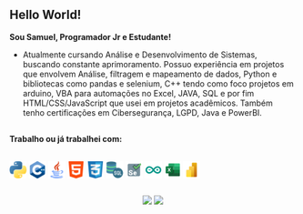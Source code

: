 ## Hello World! 

**Sou Samuel, Programador Jr e Estudante!**
- Atualmente cursando Análise e Desenvolvimento de Sistemas, buscando constante aprimoramento. 
Possuo experiência em projetos que envolvem Análise, filtragem e mapeamento de dados, Python e bibliotecas como pandas e selenium, C++ tendo como foco projetos em arduino, VBA para automações no Excel, JAVA, SQL e por fim HTML/CSS/JavaScript que usei em projetos acadêmicos. Também tenho certificações em Cibersegurança, LGPD, Java e PowerBI.

##
**Trabalho ou já trabalhei com:**

<div style="display: inline_block"><br>
  <a href="https://github.com/Muelgia/Python"><img align="center" alt="Muel-Python" height="30" width="30" src="Icons/python.svg"></a>
  <a href="https://github.com/Muelgia/Arduino"><img align="center" alt="Muel-C++" height="30" width="30" src="Icons/c++.svg"></a>
  <a href="#"><img align="center" alt="Muel-Java" height="30" width="30" src="Icons/java.svg"></a>
  <a href="#"><img align="center" alt="Muel-html" height="30" width="30" src="Icons/html-5.svg"></a>
  <a href="#"><img align="center" alt="Muel-CSS" height="30" width="30" src="Icons/social.svg"></a>
  <a href="#"> <img align="center" alt="Muel-SQL" height="30" width="30" src="Icons/sql-server.svg"></a>
  <a href="https://github.com/Muelgia/Python"><img align="center" alt="Muel-Selenium" height="30" width="30" src="Icons/selenium.svg"></a>
  <a href="https://github.com/Muelgia/Arduino"><img align="center" alt="Muel-Arduino" height="30" width="30" src="Icons/arduino.svg"></a>
  <a href="https://github.com/Muelgia/PowerBI"><img align="center" alt="Muel-Excel" height="30" width="30" src="Icons/excel.svg"></a>
  <a href="https://github.com/Muelgia/PowerBI"><img align="center" alt="Muel-PowerBI" height="30" width="30" src="Icons/Power-bi.svg"></a>
</div>

 ##
 
<div align="center">
  <a href="https://www.linkedin.com/in/samuelcarlosgarcia/" target="_blank"><img src="https://img.shields.io/badge/-LinkedIn-%230077B5?style=for-the-badge&logo=linkedin&logoColor=white" target="_blank"></a> 
  <a href ="mailto:samuelcarlosgia@gmail.com"><img src="https://img.shields.io/badge/-Gmail-%23333?style=for-the-badge&logo=gmail&logoColor=white" target="_blank"></a>
</div>
